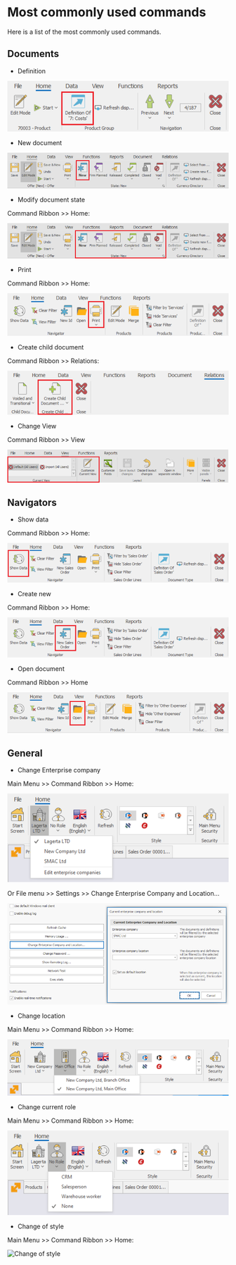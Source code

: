 # Most commonly used commands

Here is a list of the most commonly used commands.

## Documents  

- Definition

![Definition](pictures/definition-of.png)
    
- New document   

![New document](pictures/new-document.png)

- Modify document state

Command Ribbon >> Home:

![Modify document](pictures/modify-document.png)
 
- Print 

Command Ribbon >> Home:

![Print](pictures/print.png)
 
- Create child document

Command Ribbon >> Relations:

![Create child document](pictures/create-child.png)

- Change View

Command Ribbon >> View

![Change view](pictures/change-view.png)

## Navigators

- Show data

Command Ribbon >> Home:
 
![Show data](pictures/show-data.png)

- Create new

Command Ribbon >> Home:

![Create new sales order](pictures/new-sales-order.png)

- Open document

Command Ribbon >> Home

![Open document](pictures/open.png)

## General

- Change Enterprise company

Main Menu >> Command Ribbon >> Home:

![Change Enterprise company](pictures/change-company.png)

Or File menu >> Settings >> Change Enterprise Company and Location…

![Change Enterprise company from Settings](pictures/settings-change-company.png)
 
- Change location

Main Menu >> Command Ribbon >> Home:

![Change location](pictures/change-location.png)
 
- Change current role

Main Menu >> Command Ribbon >> Home: 

![Change Role](pictures/change-role.png)

- Change of style

Main Menu >> Command Ribbon >> Home: 
 
![Change of style](pictures/change-style.png)
